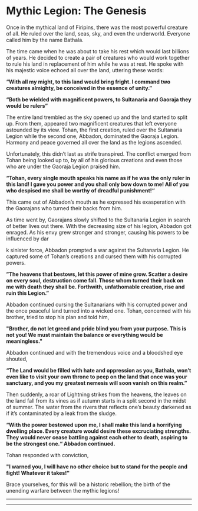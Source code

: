 # Mythic Legion: The Genesis



Once in the mythical land of Firipins, there was the most powerful creature of all. He ruled over the land, seas, sky, and even the underworld. Everyone called him by the name Bathala.

The time came when he was about to take his rest which would last billions of years. He decided to create a pair of creatures who would work together to rule his land in replacement of him while he was at rest. He spoke with his majestic voice echoed all over the land, uttering these words:

**“With all my might, to this land would bring fright. I command two creatures almighty, be conceived in the essence of unity.”**

**“Both be wielded with magnificent powers, to Sultanaria and Gaoraja they would be rulers”**

The entire land trembled as the sky opened up and the land started to split up. From them, appeared two magnificent creatures that left everyone astounded by its view. Tohan, the first creation, ruled over the Sultanaria Legion while the second one, Abbadon, dominated the Gaoraja Legion. Harmony and peace governed all over the land as the legions ascended.

Unfortunately, this didn’t last as strife transpired. The conflict emerged from Tohan being looked up to, by all of his glorious creations and even those who are under the Gaoraja Legion praised him.

**“Tohan, every single mouth speaks his name as if he was the only ruler in this land! I gave you power and you shall only bow down to me! All of you who despised me shall be worthy of dreadful punishment!“**

This came out of Abbadon’s mouth as he expressed his exasperation with the Gaorajans who turned their backs from him.

As time went by, Gaorajans slowly shifted to the Sultanaria Legion in search of better lives out there. With the decreasing size of his legion, Abbadon got enraged. As his envy grew stronger and stronger, causing his powers to be influenced by dar

k sinister force, Abbadon prompted a war against the Sultanaria Legion. He captured some of Tohan’s creations and cursed them with his corrupted powers.

**”The heavens that bestows, let this power of mine grow. Scatter a desire on every soul, destruction come fall. Those whom turned their back on me with death they shall be. Forthwith, unfathomable creation, rise and ruin this Legion.”**

Abbadon continued cursing the Sultanarians with his corrupted power and the once peaceful land turned into a wicked one. Tohan, concerned with his brother, tried to stop his plan and told him,

**"Brother, do not let greed and pride blind you from your purpose. This is not you! We must maintain the balance or everything would be meaningless."**

Abbadon continued and with the tremendous voice and a bloodshed eye shouted,

**“The Land would be filled with hate and oppression as you, Bathala, won’t even like to visit your own throne to peep on the land that once was your sanctuary, and you my greatest nemesis will soon vanish on this realm.”**

Then suddenly, a roar of Lightning strikes from the heavens, the leaves on the land fall from its vines as if autumn starts in a split second in the midst of summer. The water from the rivers that reflects one’s beauty darkened as if it’s contaminated by a leak from the sludge.

**“With the power bestowed upon me, I shall make this land a horrifying dwelling place. Every creature would desire these excruciating strengths. They would never cease battling against each other to death, aspiring to be the strongest one.“ Abbadon continued.**

Tohan responded with conviction,

**"I warned you, I will have no other choice but to stand for the people and fight! Whatever it takes!"**

Brace yourselves, for this will be a historic rebellion; the birth of the unending warfare between the mythic legions!

****

****












